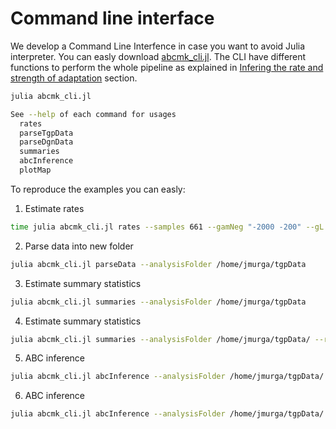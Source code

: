 # Command line interface

We develop a Command Line Interfence in case you want to avoid Julia interpreter. You can easly download [abcmk_cli.jl](https://raw.githubusercontent.com/jmurga/Analytical.jl/master/scripts/abcmk_cli.jl). The CLI have different functions to perform the whole pipeline as explained in [Infering the rate and strength of adaptation](@ref) section.

```bash
julia abcmk_cli.jl  
```

```bash
See --help of each command for usages  
  rates  
  parseTgpData  
  parseDgnData  
  summaries  
  abcInference  
  plotMap  
```

To reproduce the examples you can easly:

1. Estimate rates
```bash
time julia abcmk_cli.jl rates --samples 661 --gamNeg "-2000 -200" --gL "1 10" --gH "200 2000" --rho 0.001 --theta 0.001 --solutions 100000 --output /home/jmurga/rates.jld2 --dac 1,2,4,5,10,20,50,100,200,400,500,661,925,1000 --nthreads 22
```

2. Parse data into new folder
```bash
julia abcmk_cli.jl parseData --analysisFolder /home/jmurga/tgpData
```

3. Estimate summary statistics
```bash
julia abcmk_cli.jl summaries --analysisFolder /home/jmurga/tgpData
```

4. Estimate summary statistics
```bash
julia abcmk_cli.jl summaries --analysisFolder /home/jmurga/tgpData/ --rates /home/jmurga/rates.jld2 --samples 661 --replicas 100 --summstatSize 100000 --dac 2,4,5,10,20,200,661,925 --nthreads 22
```

5. ABC inference
```bash
julia abcmk_cli.jl abcInference --analysisFolder /home/jmurga/tgpData/ --replicas 100 --P 5 --S 9 --tol 0.001 --ABCreg /home/jmurga/ABCreg/src/reg --parallel true --nthreads 22
```

6. ABC inference
```bash
julia abcmk_cli.jl abcInference --analysisFolder /home/jmurga/tgpData/ --replicas 100 --P 5 --S 9 --tol 0.001 --ABCreg /home/jmurga/ABCreg/src/reg --parallel true --nthreads 22
```